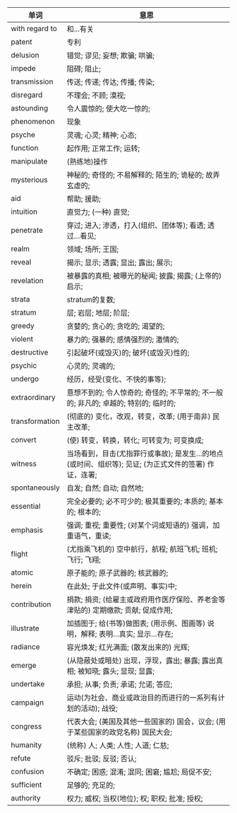 | 单词 | 意思 |
|----|-----|
| with regard to | 和...有关 |
| patent | 专利 |
| delusion | 错觉; 谬见; 妄想; 欺骗; 哄骗; |
| impede | 阻碍; 阻止; |
| transmission | 传送; 传递; 传达; 传播; 传染; |
| disregard | 不理会; 不顾; 漠视; |
| astounding | 令人震惊的; 使大吃一惊的; |
| phenomenon | 现象 |
| psyche | 灵魂; 心灵; 精神; 心态; |
| function | 起作用; 正常工作; 运转; |
| manipulate | (熟练地)操作 |
| mysterious | 神秘的; 奇怪的; 不易解释的; 陌生的; 诡秘的; 故弄玄虚的; |
| aid | 帮助; 援助; |
| intuition | 直觉力; (一种) 直觉; |
| penetrate | 穿过; 进入; 渗透，打入(组织、团体等); 看透; 透过…看见; |
| realm | 领域; 场所; 王国; |
| reveal | 揭示; 显示; 透露; 显出; 露出; 展示; |
| revelation | 被暴露的真相; 被曝光的秘闻; 披露; 揭露; (上帝的) 启示; |
| strata | stratum的复数; |
| stratum | 层; 岩层; 地层; 阶层; |
| greedy | 贪婪的; 贪心的; 贪吃的; 渴望的; |
| violent | 暴力的; 强暴的; 感情强烈的; 激情的; |
| destructive | 引起破坏(或毁灭)的; 破坏(或毁灭)性的; |
| psychic | 心灵的; 灵魂的; |
| undergo | 经历，经受(变化、不快的事等); |
| extraordinary | 意想不到的; 令人惊奇的; 奇怪的; 不平常的; 不一般的; 非凡的; 卓越的; 特别的; 临时的; |
| transformation | (彻底的) 变化，改观，转变，改革; (用于南非) 民主改革; |
| convert | (使) 转变，转换，转化; 可转变为; 可变换成; |
| witness | 当场看到，目击(尤指罪行或事故); 是发生…的地点(或时间、组织等); 见证; (为正式文件的签署) 作证，连署; |
| spontaneously | 自发; 自然; 自动; 自然地; |
| essential | 完全必要的; 必不可少的; 极其重要的; 本质的; 基本的; 根本的; |
| emphasis | 强调; 重视; 重要性; (对某个词或短语的) 强调，加重语气，重读; |
| flight | (尤指乘飞机的) 空中航行，航程; 航班飞机; 班机; 飞行; 飞翔; |
| atomic | 原子能的; 原子武器的; 核武器的; |
| herein | 在此处; 于此文件(或声明、事实)中; |
| contribution | 捐款; 捐资; (给雇主或政府用作医疗保险、养老金等津贴的) 定期缴款; 贡献; 促成作用; |
| illustrate | 加插图于; 给(书等)做图表; (用示例、图画等) 说明，解释; 表明…真实; 显示…存在; |
| radiance | 容光焕发; 红光满面; (散发出来的) 光辉; |
| emerge | (从隐蔽处或暗处) 出现，浮现，露出; 暴露; 露出真相; 被知晓; 露头; 显现; 显露; |
| undertake | 承担; 从事; 负责; 承诺; 允诺; 答应; |
| campaign | 运动(为社会、商业或政治目的而进行的一系列有计划的活动); 战役; |
| congress | 代表大会; (美国及其他一些国家的) 国会，议会; (用于某些国家的政党名称) 国民大会; |
| humanity | (统称) 人; 人类; 人性; 人道; 仁慈; |
| refute | 驳斥; 批驳; 反驳; 否认; |
| confusion | 不确定; 困惑; 混淆; 混同; 困窘; 尴尬; 局促不安; |
| sufficient | 足够的; 充足的; |
| authority | 权力; 威权; 当权(地位); 权; 职权; 批准; 授权; |
